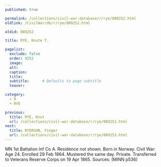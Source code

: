 ```yaml
---
published: true

permalink: /collections/civil-war-database/r/rye/009252.html
oldlink: /CivilWar/db/r/rye/009252.html

oldid: 009252

title: RYE, Knute T.

pagelist:
  exclude: false
  order: 9252
  image: 
  alt:
  caption:
  title:
  subtitle:      # Defaults to page subtitle
  teaser:

category: 
  - R 
  - RYE

previous:
  title: RYE, Knut
  url: /collections/civil-war-database/r/rye/009251.html  
next:
  title: RYERSON, Finger
  url: /collections/civil-war-database/r/rye/009253.html   
---
```

MN 1st Battalion Inf Co A. Residence not shown. Born in Norway. Civil War: Age 24. Enrolled 29 Feb 1864. Mustered the same day. Private. Transferred to Veterans Reserve Corps on 19 Apr 1865. Sources: (MINN p536)